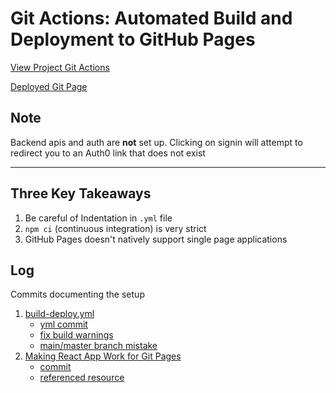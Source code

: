 # Git Actions: Automated Build and Deployment to GitHub Pages

[View Project Git Actions](https://github.com/derekpung/FinLearn-FrontEnd/actions)

[Deployed Git Page](http://derekpung.github.io/FinLearn-FrontEnd)

## Note
Backend apis and auth are **not** set up.
Clicking on signin will attempt to redirect you to an Auth0 link that does not exist

---

## Three Key Takeaways
1. Be careful of Indentation in `.yml` file
2. `npm ci` (continuous integration) is very strict
3. GitHub Pages doesn't natively support single page applications

## Log
Commits documenting the setup

1. [build-deploy.yml](./build-deploy.yml)
    * [yml commit](https://github.com/derekpung/FinLearn-FrontEnd/commit/f243864540916af267f6d4da0a149b64c025f7d3)
    * [fix build warnings](https://github.com/derekpung/FinLearn-FrontEnd/commit/27b7d07052f78afe1aebdeede342bc0114a79f93)
    * [main/master branch mistake](https://github.com/derekpung/FinLearn-FrontEnd/commit/730ce2979b1ca3b1969ccc17d7d7e3a21669dca6)
2. [Making React App Work for Git Pages](https://github.com/rafgraph/spa-github-pages)
    * [commit](https://github.com/derekpung/FinLearn-FrontEnd/commit/54dafbeb83109fa92fbff041ace6530b49f8b832)
    * [referenced resource](https://github.com/rafgraph/spa-github-pages)

